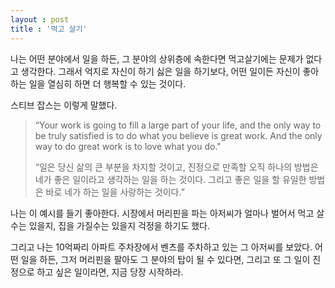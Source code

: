 ```yaml
---
layout : post
title : '먹고 살기'
---
```


나는 어떤 분야에서 일을 하든, 그 분야의 상위층에 속한다면 먹고살기에는 문제가 없다고 생각한다. 그래서 억지로 자신이 하기 싫은 일을 하기보다, 어떤 일이든 자신이 좋아하는 일을 열심히 하면 더 행복할 수 있는 것이다.

스티브 잡스는 이렇게 말했다.
<blockquote>“Your work is going to fill a large part of your life, and the only way to be truly satisfied is to do what you believe is great work. And the only way to do great work is to love what you do."

“일은 당신 삶의 큰 부분을 차지할 것이고, 진정으로 만족할 오직 하나의 방법은 네가 좋은 일이라고 생각하는 일을 하는 것이다. 그리고 좋은 일을 할 유일한 방법은 바로 네가 하는 일을 사랑하는 것이다.”</blockquote>
나는 이 예시를 들기 좋아한다. 시장에서 머리핀을 파는 아저씨가 얼마나 벌어서 먹고 살 수는 있을지, 집을 가질수는 있을지 걱정을 하기도 했다.

그리고 나는 10억짜리 아파트 주차장에서 벤츠를 주차하고 있는 그 아저씨를 보았다. 어떤 일을 하든, 그저 머리핀을 팔아도 그 분야의 탑이 될 수 있다면, 그리고 또 그 일이 진정으로 하고 싶은 일이라면, 지금 당장 시작하라.
